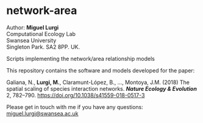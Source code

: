 # network-area

Author: **Miguel Lurgi**  
Computational Ecology Lab  
Swansea University  
Singleton Park. SA2 8PP. UK.  

Scripts implementing the network/area relationship models

This repository contains the software and models developed for the paper:

Galiana, N., **Lurgi, M.**, Claramunt-López, B., ..., Montoya, J.M. (2018) The spatial scaling of species interaction networks. ***Nature Ecology & Evolution*** 2, 782–790. https://doi.org/10.1038/s41559-018-0517-3

Please get in touch with me if you have any questions: miguel.lurgi@swansea.ac.uk
